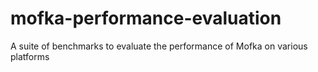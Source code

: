 # mofka-performance-evaluation
A suite of benchmarks to evaluate the performance of Mofka on various platforms
